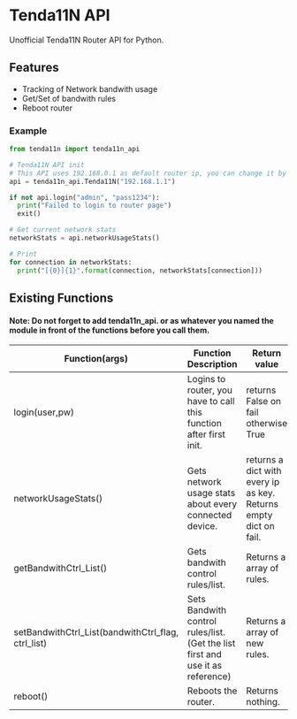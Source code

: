 # Tenda11N API
Unofficial Tenda11N Router API for Python.

## Features
- Tracking of Network bandwith usage
- Get/Set of bandwith rules
- Reboot router

### Example
```python
from tenda11n import tenda11n_api

# Tenda11N API init
# This API uses 192.168.0.1 as default router ip, you can change it by Tenda11N("192.168.X.X")
api = tenda11n_api.Tenda11N("192.168.1.1") 

if not api.login("admin", "pass1234"):
  print("Failed to login to router page")
  exit()

# Get current network stats
networkStats = api.networkUsageStats()

# Print 
for connection in networkStats:
  print("[{0}]{1}".format(connection, networkStats[connection]))
```

## Existing Functions
#### Note: Do not forget to add tenda11n_api. or as whatever you named the module in front of the functions before you call them.

| Function(args)                                     | Function Description                                                           | Return value                                                     |
|----------------------------------------------------|--------------------------------------------------------------------------------|------------------------------------------------------------------|
| login(user,pw)                                     | Logins to router, you have to call this function after first init.             | returns False on fail otherwise True                             |
| networkUsageStats()                                | Gets network usage stats about every connected device.                         | returns a dict with every ip as key. Returns empty dict on fail. |
| getBandwithCtrl_List()                             | Gets bandwith control rules/list.                                              | Returns a array of rules.                                        |
| setBandwithCtrl_List(bandwithCtrl_flag, ctrl_list) | Sets Bandwith control rules/list. (Get the list first and use it as reference) | Returns a array of new rules.                                    |
| reboot()                                           | Reboots the router.                                                            | Returns nothing.                                                 |
